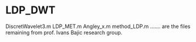 # LDP_DWT

DiscretWavelet3.m 
LDP_MET.m
Angley_x.m
method_LDP.m .......  are the files
remaining from prof. Ivans Bajic research group.
